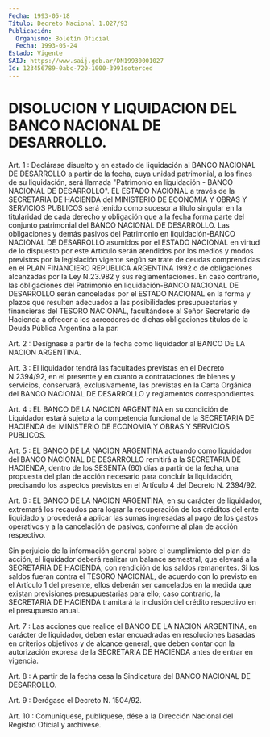 ```yaml
---
Fecha: 1993-05-18
Título: Decreto Nacional 1.027/93
Publicación:
  Organismo: Boletín Oficial
  Fecha: 1993-05-24
Estado: Vigente
SAIJ: https://www.saij.gob.ar/DN19930001027
Id: 123456789-0abc-720-1000-3991soterced
---
```

# DISOLUCION Y LIQUIDACION DEL BANCO NACIONAL DE DESARROLLO.

<a id="1"></a>
Art. 1 : Declárase disuelto y en estado de liquidación al BANCO NACIONAL    DE  DESARROLLO  a  partir  de  la  fecha,  cuya  unidad patrimonial,    a   los  fines  de  su  liquidación,  será  llamada "Patrimonio en liquidación  -  BANCO  NACIONAL  DE  DESARROLLO". EL ESTADO  NACIONAL  a  través  de  la  SECRETARIA  DE  HACIENDA   del MINISTERIO  DE  ECONOMIA  Y  OBRAS Y SERVICIOS PUBLICOS será tenido como sucesor a título singular  en la titularidad de cada derecho y obligación que a la fecha forma parte  del conjunto patrimonial del BANCO NACIONAL DE DESARROLLO. Las obligaciones  y demás pasivos del Patrimonio  en  liquidación-BANCO  NACIONAL DE DESARROLLO  asumidos por el ESTADO NACIONAL en virtud de  lo dispuesto por este Artículo serán atendidos por los medios y modos previstos por la legislación vigente según se trate de  deudas  comprendidas  en  el PLAN    FINANCIERO  REPUBLICA  ARGENTINA  1992  o  de  obligaciones alcanzadas  por  la  Ley  N.23.982  y sus reglamentaciones. En caso contrario,  las  obligaciones del Patrimonio  en  liquidación-BANCO NACIONAL DE DESARROLLO  serán  canceladas por el ESTADO NACIONAL en la  forma  y  plazos  que resulten adecuados  a  las  posibilidades presupuestarias y financieras  del TESORO NACIONAL, facultándose al Señor Secretario de Hacienda a ofrecer  a  los acreedores de dichas obligaciones  títulos  de  la  Deuda Pública Argentina  a  la  par.

<a id="2"></a>
Art.  2  :  Desígnase  a partir de la fecha como liquidador al BANCO DE LA NACION ARGENTINA.

<a id="3"></a>
Art.  3  : El liquidador tendrá las facultades previstas en el Decreto N.2394/92,  en  el presente y en cuanto a contrataciones de bienes y servicios, conservará,  exclusivamente,  las  previstas en la  Carta  Orgánica  del BANCO NACIONAL DE DESARROLLO y reglamentos correspondientes.

<a id="4"></a>
Art.  4  :  EL BANCO DE LA NACION ARGENTINA en su condición de Liquidador  estará    sujeto  a  la  competencia  funcional  de  la SECRETARIA  DE HACIENDA  del  MINISTERIO  DE  ECONOMIA  Y  OBRAS  Y SERVICIOS PUBLICOS.

<a id="5"></a>
Art.  5  :  EL  BANCO  DE  LA  NACION  ARGENTINA actuando como liquidador  del  BANCO  NACIONAL  DE  DESARROLLO  remitirá    a  la SECRETARIA  DE  HACIENDA,  dentro de los SESENTA (60) días a partir de  la  fecha, una propuesta del  plan  de  acción  necesario  para concluir  la  liquidación,  precisando los aspectos previstos en el Artículo 4 del Decreto N. 2394/92.

<a id="6"></a>
Art.  6  :  EL BANCO DE LA NACION ARGENTINA, en su carácter de liquidador, extremará  los  recaudos para lograr la recuperación de los créditos del ente liquidado  y  procederá  a  aplicar las sumas ingresadas al pago de los gastos operativos y a la  cancelación  de pasivos, conforme al plan de acción respectivo.

Sin  perjuicio de la información general sobre el cumplimiento del plan  de    acción,   el  liquidador  deberá  realizar  un  balance semestral, que elevará  a  la SECRETARIA DE HACIENDA, con rendición de los saldos remanentes. Si  los  saldos  fueran  contra el TESORO NACIONAL,  de  acuerdo  con  lo  previsto  en  el  Artículo  1  del presente,  ellos  deberán ser cancelados en la medida  que  existan previsiones  presupuestarias    para    ello;  caso  contrario,  la SECRETARIA  DE  HACIENDA  tramitará  la  inclusión    del   crédito respectivo en el presupuesto anual.

<a id="7"></a>
Art.  7  :  Las  acciones  que  realice  el BANCO DE LA NACION ARGENTINA,  en carácter de liquidador, deben estar  encuadradas  en resoluciones  basadas  en criterios objetivos y de alcance general, que deben contar con la  autorización  expresa  de la SECRETARIA DE HACIENDA antes de entrar en vigencia.

<a id="8"></a>
Art.  8  :  A partir de la fecha cesa la Sindicatura del BANCO NACIONAL DE DESARROLLO.

<a id="9"></a>
Art. 9 : Derógase el Decreto N. 1504/92.

<a id="10"></a>
Art. 10 : Comuníquese, publíquese, dése a la Dirección Nacional del Registro Oficial y archívese.